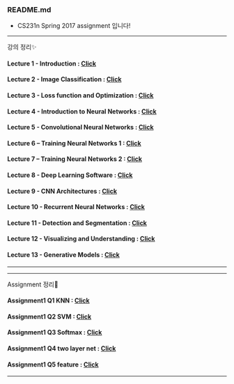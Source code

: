 ### README.md

 - CS231n Spring 2017 assignment 입니다!  
 
 ***
 강의 정리✨
 #### Lecture 1 - Introduction : [Click](https://blog.naver.com/ljwon77_/222032524072)
 #### Lecture 2 - Image Classification : [Click](https://blog.naver.com/ljwon77_/222037832826)
 #### Lecture 3 - Loss function and Optimization : [Click](https://blog.naver.com/ljwon77_/222046271960)
 #### Lecture 4 - Introduction to Neural Networks : [Click](https://blog.naver.com/ljwon77_/222052114083)
 #### Lecture 5 - Convolutional Neural Networks : [Click](https://blog.naver.com/ljwon77_/222062160370)
 #### Lecture 6 – Training Neural Networks 1 : [Click](https://blog.naver.com/ljwon77_/222070385083)
 #### Lecture 7 – Training Neural Networks 2 : [Click](https://blog.naver.com/ljwon77_/222073819029)
 #### Lecture 8 - Deep Learning Software : [Click](https://blog.naver.com/ljwon77_/222206614144)
 #### Lecture 9 - CNN Architectures : [Click](https://blog.naver.com/ljwon77_/222207853818)
 #### Lecture 10 - Recurrent Neural Networks : [Click](https://blog.naver.com/ljwon77_/222208939587)
 #### Lecture 11 - Detection and Segmentation : [Click](https://blog.naver.com/ljwon77_/222218454848)
 #### Lecture 12 - Visualizing and Understanding : [Click](https://blog.naver.com/ljwon77_/222220046525)
 #### Lecture 13 - Generative Models : [Click](https://blog.naver.com/ljwon77_/222221257434)
 ***
 
 ***
 Assignment 정리💫
 #### Assignment1 Q1 KNN : [Click](https://blog.naver.com/ljwon77_/222139197263)
 #### Assignment1 Q2 SVM : [Click](https://blog.naver.com/ljwon77_/222139728144)
 #### Assignment1 Q3 Softmax : [Click](https://blog.naver.com/ljwon77_/222139994988)
 #### Assignment1 Q4 two layer net : [Click](https://blog.naver.com/ljwon77_/222140068840)
 #### Assignment1 Q5 feature : [Click](https://blog.naver.com/ljwon77_/222140131404)
 ***
